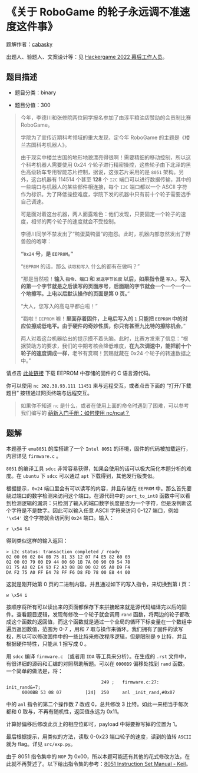 # 《关于 RoboGame 的轮子永远调不准速度这件事》

题解作者：[cabasky](https://github.com/cabasky)

出题人、验题人、文案设计等：见 [Hackergame 2022 幕后工作人员](../../credits.pdf)。

## 题目描述

- 题目分类：binary

- 题目分值：300

> 今年，李德川和张修院两位同学报名参加了由淳平粮油店赞助的会员制比赛 RoboGame。
>
> 学院为了宣传近期科考领域的重大发现，定今年 RoboGame 的主题是《楼兰古国科考机器人》。
>
> 由于现实中楼兰古国的地形地貌漂亮得很啊！需要精细的移动控制，所以这个科考机器人需要使用 0x24 个轮子进行精密操控，这些轮子由下北泽的黑色高级轿车专用智能芯片控制，据说，这张芯片采用的是 `8051` 架构。另外，这台机器有 114514 个甚至 **128** 个 `I2C` 端口可以进行数据传输，其中的一些端口与机器人的某些部件相连接，每个 `I2C` 端口都以一个 ASCII 字符作为标识。为了降低操控难度，学院下发的机器中只有前十个轮子需要选手自己调速。
>
> 可是面对着这台机器，两人面露难色：他们发现，只要固定一个轮子的速度，相邻的两个轮子的速度就会不受控制。
>
> 李德川同学不禁发出了“鸭蛋莫鸭蛋”的抱怨。此时，机器内部忽然发出了野兽般的咆哮：
>
> **“`0x24` 号，是 `EEPROM`。”**
>
> “`EEPROM` 的话，那么 `读取和写入` 什么的都有在做吗？”
>
> “那是当然啦！**输入 `指令`、`端口` 和 `发送字节长度` 以后，如果指令是 `写入`，写入的第一个字节就是之后读写的页面序号，后面跟的字节就会一个一个一个一个地擦写。上电以后默认操作的页面是第 0 页。**”
>
> “大人，您写入的高电平都白啦！”
>
> “戳啦！`EEPROM` 嘛！**里面存着固件，上电后写入的 `1` 只能把 `EEPROM` 中的对应位擦成低电平。由于硬件的奇妙性质，你只有甚至九比特的擦除机会**。”
>
> 两人对着这台机器给出的提示摸不着头脑。此时，比赛方发来了信息：“根据赞助方的要求，我们的中期考核会降低难度，**在九次调速中，能把前十个轮子的速度调成一样**，老爷有赏啊！赏赐就藏在 0x24 个轮子的转速数据之中。”

请点击 [此处链接](src/chip/firmware/firmware.c) 下载 EEPROM 中存储的固件的 C 语言源代码。

你可以使用 `nc 202.38.93.111 11451` 来与远程交互，或者点击下面的 “打开/下载题目” 按钮通过网页终端与远程交互。

> 如果你不知道 `nc` 是什么，或者在使用上面的命令时遇到了困难，可以参考我们编写的 [萌新入门手册：如何使用 nc/ncat？](https://lug.ustc.edu.cn/planet/2019/09/how-to-use-nc/)

## 题解

本题基于 `emu8051` 的库搭建了一个 `Intel 8051` 的环境，固件的代码被加载运行，内容详见 `firmware.c` 。

`8051` 的编译工具 `sdcc` 非常容易获得，如果会使用的话可以极大简化本题分析的难度。在 `ubuntu` 下 `sdcc` 可以通过 `apt` 下载得到，其他发行版类似。

根据提示，`0x24` 端口里会有可以读写的内容，并且存储在 `EEPROM` 中。那么首先要绕过端口的数字检测来访问这个端口。在源代码中的 `port_to_int8` 函数中可以看到检测逻辑的漏洞：只检测了输入的端口数字长度是否为一个字符，但是没判断这个字符是不是数字。因此可以输入任意 ASCII 字符来访问 0-127 端口，例如 `'\x54'` 这个字符就会访问到 `0x24` 端口。输入：

```
r \x54 64
```

得到类似这样的输入返回：

```
> i2c status: transaction completed / ready
02 00 06 02 04 0B 75 81 33 12 07 F4 E5 82 60 03
02 00 03 79 00 E9 44 00 60 1B 7A 00 90 09 54 78
81 75 A0 02 E4 93 F2 A3 08 B8 00 02 05 A0 D9 F4
DA F2 75 A0 FF E4 78 FF F6 D8 FD 78 00 E8 44 00 
```

这就是刚开始第 0 页的二进制内容。并且通过如下的写入指令，来切换到第 i 页：

```
w \x54 i
```

按顺序将所有可以读出来的页面都保存下来拼接起来就是源代码编译完以后的固件。查看题目逻辑，发现每修改一个轮子就会调用 `rand` 函数，将两边的轮子都改成这个函数的返回值，而这个函数就是通过一个全局的循环下标变量在一个数组中遍历返回数值，范围为 0-7 ，用和 7 取与操作来循环。我们拥有了固件的读写权，所以可以修改固件中的一些比特来修改程序逻辑，但是限制是 `9` 比特，并且根据硬件特性，只能从 1 擦写成 0 。

用 `sdcc` 编译 `firmware.c` （或者用 `IDA` 等工具来分析）。在生成的 `.rst` 文件中，有很详细的源码和汇编的对照帮助解题。可以在 `0000B9` 偏移处找到 `rand` 函数。一个简单的做法是，将：

```
                                    249 ;	firmware.c:27: init_rand&=7;
      0000BB 53 08 07         [24]  250 	anl	_init_rand,#0x07
```

中的 `anl` 指令的第二个操作数 7 改成 0，总共修改 3 比特。如此一来相当于每次都和 0 取与，不再有随机性，返回值永远为 0x11。

计算好偏移后修改此页上的相应位即可，payload 中将要擦写掉的位置为 1。

最后根据提示，用类似的方法，读取 0-0x23 端口轮子的速度，读到的值转 `ASCII` 就为 flag。详见 `src/exp.py`。

由于 8051 指令集中的 `NOP` 为 0x00，所以本题可能还有其他的花式修改方法，在此就不再赘述了。以下给出指令集的参考：[8051 Instruction Set Manual - Keil](https://www.keil.com/support/man/docs/is51/is51_opcodes.htm)。
